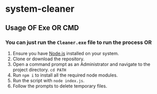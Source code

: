 ﻿# system-cleaner
## Usage OF Exe OR CMD

### You can just run the `Cleaner.exe` file to run the process OR
1. Ensure you have [Node.js](https://nodejs.org/) installed on your system.
2. Clone or download the repository.
3. Open a command prompt as an Administrator and navigate to the project directory. `cd PATH`
4. Run `npm i` to install all the required node modules.
5. Run the script with `node index.js`.
6. Follow the prompts to delete temporary files.
